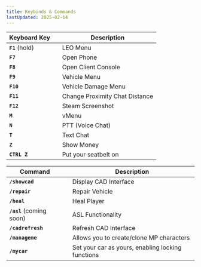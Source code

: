 ```yaml
---
title: Keybinds & Commands
lastUpdated: 2025-02-14
---
```


| **Keyboard Key**   |   | **Description**               |
|--------------------|---|-------------------------------|
| **`F1`** (hold)    |   | LEO Menu                      |
| **`F7`**           |   | Open Phone                    |
| **`F8`**           |   | Open Client Console           |
| **`F9`**           |   | Vehicle Menu                  |
| **`F10`**          |   | Vehicle Damage Menu           |
| **`F11`**          |   | Change Proximity Chat Distance|
| **`F12`**          |   | Steam Screenshot              |
| **`M`**            |   | vMenu                         |
| **`N`**            |   | PTT (Voice Chat)              |
| **`T`**            |   | Text Chat                     |
| **`Z`**            |   | Show Money                    |
| **`CTRL Z`**       |   | Put your seatbelt on          |

| **Command**         |   | **Description**                                   |
|---------------------|---|---------------------------------------------------|
| **`/showcad`**      |   | Display CAD Interface                             |
| **`/repair`**       |   | Repair Vehicle                                    |
| **`/heal`**         |   | Heal Player                                       |
| **`/asl`** (coming soon) |   | ASL Functionality                         |
| **`/cadrefresh`**   |   | Refresh CAD Interface                             |
| **`/manageme`**     |   | Allows you to create/clone MP characters          |
| **`/mycar`**        |   | Set your car as yours, enabling locking functions |